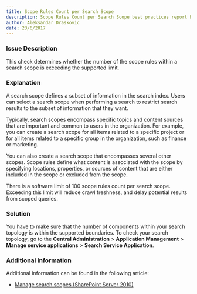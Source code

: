 ```yaml
---
title: Scope Rules Count per Search Scope
description: Scope Rules Count per Search Scope best practices report by SPDocKit determines whether the number of the scope rules within a search scope is exceeding the supported limit.
author: Aleksandar Draskovic
date: 23/6/2017
---
```

### Issue Description
This check determines whether the number of the scope rules within a search scope is exceeding the supported limit.
### Explanation
A search scope defines a subset of information in the search index. Users can select a search scope when performing a search to restrict search results to the subset of information that they want. 

Typically, search scopes encompass specific topics and content sources that are important and common to users in the organization. For example, you can create a search scope for all items related to a specific project or for all items related to a specific group in the organization, such as finance or marketing. 

You can also create a search scope that encompasses several other scopes. Scope rules define what content is associated with the scope by specifying locations, properties, or sources of content that are either included in the scope or excluded from the scope.

There is a software limit of 100 scope rules count per search scope. Exceeding this limit will reduce crawl freshness, and delay potential results from scoped queries.
### Solution
You have to make sure that the number of components within your search topology is within the supported boundaries. To check your search topology, go to the **Central Administration** > **Application Management** > **Manage service applications** > **Search Service Application**.
### Additional information 
Additional information can be found in the following article:
* [Manage search scopes (SharePoint Server 2010)](https://technet.microsoft.com/en-us/library/ee792872(v=office.14).aspx)